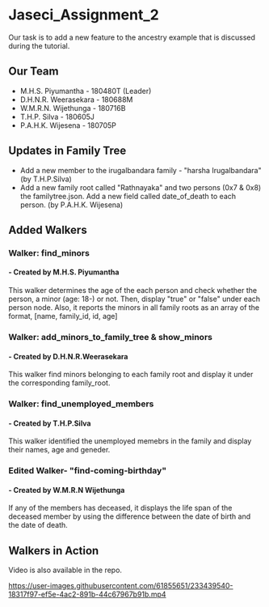 # Jaseci_Assignment_2
Our task is to add a new feature to the ancestry example that is discussed during the tutorial.

## Our Team
- M.H.S. Piyumantha     - 180480T (Leader)
- D.H.N.R. Weerasekara  - 180688M
- W.M.R.N. Wijethunga   - 180716B
- T.H.P. Silva          - 180605J
- P.A.H.K. Wijesena     - 180705P

## Updates in Family Tree
- Add a new member to the irugalbandara family - "harsha Irugalbandara"  (by T.H.P.Silva)
- Add a new family root called "Rathnayaka" and two persons (0x7 & 0x8) the familytree.json. Add a new field called date_of_death to each person. (by P.A.H.K. Wijesena)


## Added Walkers
### Walker: find_minors
####  - Created by M.H.S. Piyumantha
This walker determines the age of the each person and check whether the person, a minor (age: 18-) or not. 
Then, display "true" or "false" under each person node.
Also, it reports the minors in all family roots as an array of the format, [name, family_id, id, age]

### Walker: add_minors_to_family_tree & show_minors
####  - Created by D.H.N.R.Weerasekara
This walker find minors belonging to each family root and display it under the corresponding family_root.

### Walker: find_unemployed_members
####  - Created by T.H.P.Silva
This walker identified the unemployed memebrs in the family and display their names, age and geneder.

### Edited Walker- "find-coming-birthday"
####  - Created by W.M.R.N Wijethunga
If any of the members has deceased, it displays the life span of the deceased member by using the difference between the date of birth and the date of death.

## Walkers in Action
Video is also available in the repo.

https://user-images.githubusercontent.com/61855651/233439540-18317f97-ef5e-4ac2-891b-44c67967b91b.mp4


